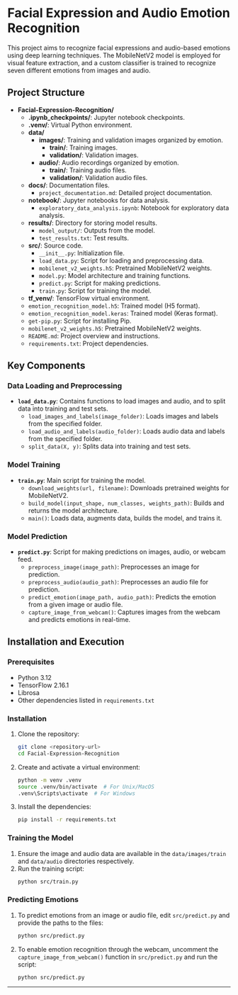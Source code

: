 # Facial Expression and Audio Emotion Recognition

This project aims to recognize facial expressions and audio-based emotions using deep learning techniques. The MobileNetV2 model is employed for visual feature extraction, and a custom classifier is trained to recognize seven different emotions from images and audio.

## Project Structure

- **Facial-Expression-Recognition/**
  - **.ipynb_checkpoints/**: Jupyter notebook checkpoints.
  - **.venv/**: Virtual Python environment.
  - **data/**
    - **images/**: Training and validation images organized by emotion.
      - **train/**: Training images.
      - **validation/**: Validation images.
    - **audio/**: Audio recordings organized by emotion.
      - **train/**: Training audio files.
      - **validation/**: Validation audio files.
  - **docs/**: Documentation files.
    - `project_documentation.md`: Detailed project documentation.
  - **notebook/**: Jupyter notebooks for data analysis.
    - `exploratory_data_analysis.ipynb`: Notebook for exploratory data analysis.
  - **results/**: Directory for storing model results.
    - `model_output/`: Outputs from the model.
    - `test_results.txt`: Test results.
  - **src/**: Source code.
    - `__init__.py`: Initialization file.
    - `load_data.py`: Script for loading and preprocessing data.
    - `mobilenet_v2_weights.h5`: Pretrained MobileNetV2 weights.
    - `model.py`: Model architecture and training functions.
    - `predict.py`: Script for making predictions.
    - `train.py`: Script for training the model.
  - **tf_venv/**: TensorFlow virtual environment.
  - `emotion_recognition_model.h5`: Trained model (H5 format).
  - `emotion_recognition_model.keras`: Trained model (Keras format).
  - `get-pip.py`: Script for installing Pip.
  - `mobilenet_v2_weights.h5`: Pretrained MobileNetV2 weights.
  - `README.md`: Project overview and instructions.
  - `requirements.txt`: Project dependencies.

## Key Components

### Data Loading and Preprocessing

- **`load_data.py`**: Contains functions to load images and audio, and to split data into training and test sets.
  - `load_images_and_labels(image_folder)`: Loads images and labels from the specified folder.
  - `load_audio_and_labels(audio_folder)`: Loads audio data and labels from the specified folder.
  - `split_data(X, y)`: Splits data into training and test sets.

### Model Training

- **`train.py`**: Main script for training the model.
  - `download_weights(url, filename)`: Downloads pretrained weights for MobileNetV2.
  - `build_model(input_shape, num_classes, weights_path)`: Builds and returns the model architecture.
  - `main()`: Loads data, augments data, builds the model, and trains it.

### Model Prediction

- **`predict.py`**: Script for making predictions on images, audio, or webcam feed.
  - `preprocess_image(image_path)`: Preprocesses an image for prediction.
  - `preprocess_audio(audio_path)`: Preprocesses an audio file for prediction.
  - `predict_emotion(image_path, audio_path)`: Predicts the emotion from a given image or audio file.
  - `capture_image_from_webcam()`: Captures images from the webcam and predicts emotions in real-time.

## Installation and Execution

### Prerequisites

- Python 3.12
- TensorFlow 2.16.1
- Librosa
- Other dependencies listed in `requirements.txt`

### Installation

1. Clone the repository:
    ```sh
    git clone <repository-url>
    cd Facial-Expression-Recognition
    ```

2. Create and activate a virtual environment:
    ```sh
    python -m venv .venv
    source .venv/bin/activate  # For Unix/MacOS
    .venv\Scripts\activate  # For Windows
    ```

3. Install the dependencies:
    ```sh
    pip install -r requirements.txt
    ```

### Training the Model

1. Ensure the image and audio data are available in the `data/images/train` and `data/audio` directories respectively.
2. Run the training script:
    ```sh
    python src/train.py
    ```

### Predicting Emotions

1. To predict emotions from an image or audio file, edit `src/predict.py` and provide the paths to the files:
    ```sh
    python src/predict.py
    ```

2. To enable emotion recognition through the webcam, uncomment the `capture_image_from_webcam()` function in `src/predict.py` and run the script:
    ```sh
    python src/predict.py
    ```
---